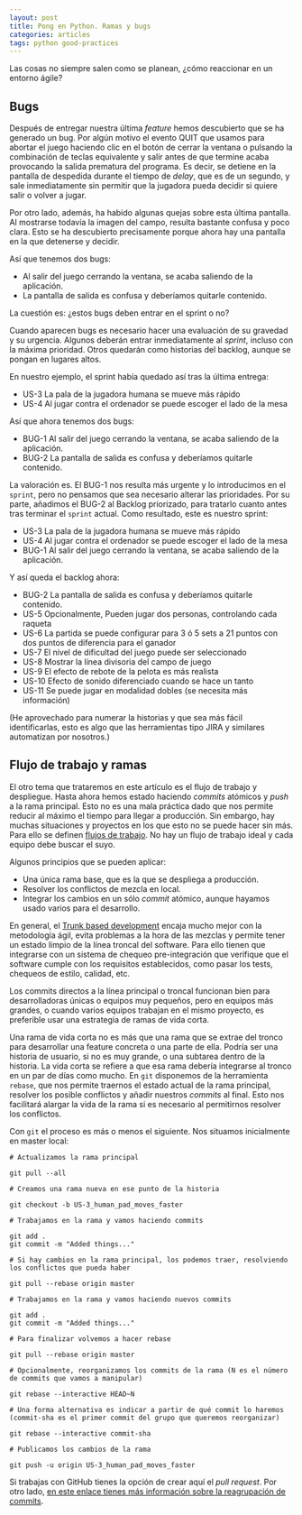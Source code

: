 ```yaml
---
layout: post
title: Pong en Python. Ramas y bugs
categories: articles
tags: python good-practices
---
```


Las cosas no siempre salen como se planean, ¿cómo reaccionar en un entorno ágile?

## Bugs

Después de entregar nuestra última *feature* hemos descubierto que se ha generado un bug. Por algún motivo el evento QUIT que usamos para abortar el juego haciendo clic en el botón de cerrar la ventana o pulsando la combinación de teclas equivalente y salir antes de que termine acaba provocando la salida prematura del programa. Es decir, se detiene en la pantalla de despedida durante el tiempo de *delay*, que es de un segundo, y sale inmediatamente sin permitir que la jugadora pueda decidir si quiere salir o volver a jugar.

Por otro lado, además, ha habido algunas quejas sobre esta última pantalla. Al mostrarse todavía la imagen del campo, resulta bastante confusa y poco clara. Esto se ha descubierto precisamente porque ahora hay una pantalla en la que detenerse y decidir.

Así que tenemos dos bugs:

* Al salir del juego cerrando la ventana, se acaba saliendo de la aplicación.
* La pantalla de salida es confusa y deberíamos quitarle contenido.

La cuestión es: ¿estos bugs deben entrar en el sprint o no?

Cuando aparecen bugs es necesario hacer una evaluación de su gravedad y su urgencia. Algunos deberán entrar inmediatamente al *sprint*, incluso con la máxima prioridad. Otros quedarán como historias del backlog, aunque se pongan en lugares altos.

En nuestro ejemplo, el sprint había quedado así tras la última entrega:

* US-3 La pala de la jugadora humana se mueve más rápido
* US-4 Al jugar contra el ordenador se puede escoger el lado de la mesa

Así que ahora tenemos dos bugs:

* BUG-1 Al salir del juego cerrando la ventana, se acaba saliendo de la aplicación.
* BUG-2 La pantalla de salida es confusa y deberíamos quitarle contenido.

La valoración es. El BUG-1 nos resulta más urgente y lo introducimos en el `sprint`, pero no pensamos que sea necesario alterar las prioridades. Por su parte, añadimos el BUG-2 al Backlog priorizado, para tratarlo cuanto antes tras terminar el `sprint` actual. Como resultado, este es nuestro sprint:

* US-3 La pala de la jugadora humana se mueve más rápido
* US-4 Al jugar contra el ordenador se puede escoger el lado de la mesa
* BUG-1 Al salir del juego cerrando la ventana, se acaba saliendo de la aplicación.

Y así queda el backlog ahora:

* BUG-2 La pantalla de salida es confusa y deberíamos quitarle contenido.
* US-5 Opcionalmente, Pueden jugar dos personas, controlando cada raqueta
* US-6 La partida se puede configurar para 3 ó 5 sets a 21 puntos con dos puntos de diferencia para el ganador
* US-7 El nivel de dificultad del juego puede ser seleccionado
* US-8 Mostrar la línea divisoria del campo de juego
* US-9 El efecto de rebote de la pelota es más realista
* US-10 Efecto de sonido diferenciado cuando se hace un tanto
* US-11 Se puede jugar en modalidad dobles (se necesita más información)

(He aprovechado para numerar la historias y que sea más fácil identificarlas, esto es algo que las herramientas tipo JIRA y similares automatizan por nosotros.)

## Flujo de trabajo y ramas

El otro tema que trataremos en este artículo es el flujo de trabajo y despliegue. Hasta ahora hemos estado haciendo *commits* atómicos y *push* a la rama principal. Esto no es una mala práctica dado que nos permite reducir al máximo el tiempo para llegar a producción. Sin embargo, hay muchas situaciones y proyectos en los que esto no se puede hacer sin más. Para ello se definen [flujos de trabajo](https://www.atlassian.com/es/git/tutorials/comparing-workflows). No hay un flujo de trabajo ideal y cada equipo debe buscar el suyo.

Algunos principios que se pueden aplicar:

* Una única rama base, que es la que se despliega a producción.
* Resolver los conflictos de mezcla en local.
* Integrar los cambios en un sólo *commit* atómico, aunque hayamos usado varios para el desarrollo.

En general, el [Trunk based development](https://trunkbaseddevelopment.com) encaja mucho mejor con la metodología ágil, evita problemas a la hora de las mezclas y permite tener un estado limpio de la línea troncal del software. Para ello tienen que integrarse con un sistema de chequeo pre-integración que verifique que el software cumple con los requisitos establecidos, como pasar los tests, chequeos de estilo, calidad, etc.

Los commits directos a la línea principal o troncal funcionan bien para desarrolladoras únicas o equipos muy pequeños, pero en equipos más grandes, o cuando varios equipos trabajan en el mismo proyecto, es preferible usar una estrategia de ramas de vida corta. 

Una rama de vida corta no es más que una rama que se extrae del tronco para desarrollar una feature concreta o una parte de ella. Podría ser una historia de usuario, si no es muy grande, o una subtarea dentro de la historia. La vida corta se refiere a que esa rama debería integrarse al tronco en un par de días como mucho. En `git` disponemos de la herramienta `rebase`, que nos permite traernos el estado actual de la rama principal, resolver los posible conflictos y añadir nuestros *commits* al final. Esto nos facilitará alargar la vida de la rama si es necesario al permitirnos resolver los conflictos.

Con `git` el proceso es más o menos el siguiente. Nos situamos inicialmente en master local:

```
# Actualizamos la rama principal

git pull --all

# Creamos una rama nueva en ese punto de la historia

git checkout -b US-3_human_pad_moves_faster

# Trabajamos en la rama y vamos haciendo commits

git add .
git commit -m "Added things..."

# Si hay cambios en la rama principal, los podemos traer, resolviendo los conflictos que pueda haber

git pull --rebase origin master

# Trabajamos en la rama y vamos haciendo nuevos commits

git add .
git commit -m "Added things..."

# Para finalizar volvemos a hacer rebase

git pull --rebase origin master

# Opcionalmente, reorganizamos los commits de la rama (N es el número de commits que vamos a manipular)

git rebase --interactive HEAD~N

# Una forma alternativa es indicar a partir de qué commit lo haremos (commit-sha es el primer commit del grupo que queremos reorganizar)

git rebase --interactive commit-sha

# Publicamos los cambios de la rama

git push -u origin US-3_human_pad_moves_faster
```

Si trabajas con GitHub tienes la opción de crear aquí el *pull request*. Por otro lado, [en este enlace tienes más información sobre la reagrupación de commits](https://www.internalpointers.com/post/squash-commits-into-one-git).

